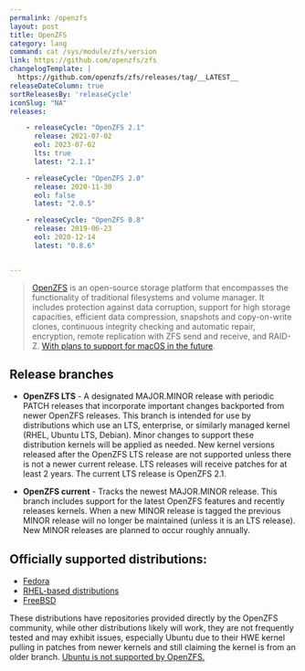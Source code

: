```yaml
---
permalink: /openzfs
layout: post
title: OpenZFS
category: lang
command: cat /sys/module/zfs/version
link: https://github.com/openzfs/zfs
changelogTemplate: |
  https://github.com/openzfs/zfs/releases/tag/__LATEST__
releaseDateColumn: true
sortReleasesBy: 'releaseCycle'
iconSlug: "NA"
releases:

    - releaseCycle: "OpenZFS 2.1"
      release: 2021-07-02
      eol: 2023-07-02
      lts: true
      latest: "2.1.1"

    - releaseCycle: "OpenZFS 2.0"
      release: 2020-11-30
      eol: false
      latest: "2.0.5"

    - releaseCycle: "OpenZFS 0.8"
      release: 2019-06-23
      eol: 2020-12-14
      latest: "0.8.6"


---
```


> [OpenZFS](https://openzfs.github.io/openzfs-docs/) is an open-source storage platform that encompasses the functionality of traditional filesystems and volume manager. It includes protection against data corruption, support for high storage capacities, efficient data compression, snapshots and copy-on-write clones, continuous integrity checking and automatic repair, encryption, remote replication with ZFS send and receive, and RAID-Z. [With plans to support for macOS in the future](https://github.com/openzfs/zfs/pull/12110).  

## Release branches

- **OpenZFS LTS** - A designated MAJOR.MINOR release with periodic PATCH releases that incorporate important changes backported from newer OpenZFS releases. This branch is intended for use by distributions which use an LTS, enterprise, or similarly managed kernel (RHEL, Ubuntu LTS, Debian). Minor changes to support these distribution kernels will be applied as needed. New kernel versions released after the OpenZFS LTS release are not supported unless there is not a newer current release. LTS releases will receive patches for at least 2 years. The current LTS release is OpenZFS 2.1.

- **OpenZFS current** - Tracks the newest MAJOR.MINOR release. This branch includes support for the latest OpenZFS features and recently releases kernels. When a new MINOR release is tagged the previous MINOR release will no longer be maintained (unless it is an LTS release). New MINOR releases are planned to occur roughly annually.

## Officially supported distributions: 

- [Fedora](https://openzfs.github.io/openzfs-docs/Getting%20Started/Fedora/index.html)
- [RHEL-based distributions](https://openzfs.github.io/openzfs-docs/Getting%20Started/RHEL-based%20distro/index.html)
- [FreeBSD](https://openzfs.github.io/openzfs-docs/Getting%20Started/FreeBSD.html)


These distributions have repositories provided directly by the OpenZFS community, while other distributions likely will work, they are not frequently tested and may exhibit issues, especially Ubuntu due to their HWE kernel pulling in patches from newer kernels and still claiming the kernel is from an older branch. [Ubuntu is not supported by OpenZFS.](https://github.com/openzfs/zfs/issues/10333)



